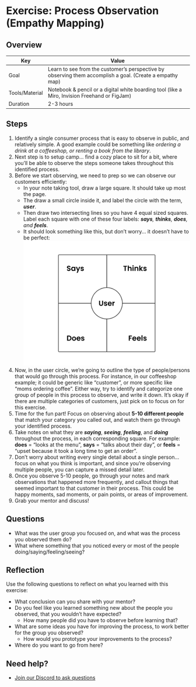 # Exercise: Process Observation (Empathy Mapping)

## Overview

| Key | Value |
| --- | --- |
| Goal | Learn to see from the customer’s perspective by observing them accomplish a goal. (Create a empathy map) |
| Tools/Material | Notebook & pencil or a digital white boarding tool (like a Miro, Invision Freehand or FigJam) |
| Duration | 2-3 hours |


## Steps

1. Identify a single consumer process that is easy to observe in public, and relatively simple. A good example could be something like *ordering a drink at a coffeeshop, or renting a book from the library*.
2. Next step is to setup camp... find a cozy place to sit for a bit, where you’ll be able to observe the steps someone takes throughout this identified process.
3. Before we start observing, we need to prep so we can observe our customers efficiently:
    - In your note taking tool, draw a large square. It should take up most the page.
    - The draw a small circle inside it, and label the circle with the term, ***user***. 
    - Then draw two intersecting lines so you have 4 equal sized squares. Label each square with one of these four labels: ***says**, **thinks**, **does**, and **feels***.  
    - It should look something like this, but don’t worry... it doesn’t have to be perfect: <img width="1440" src="empathy-map.png"> 
4. Now, in the user circle, we’re going to outline the type of people/persons that would go through this process. For instance, in our coffeeshop example; it could be generic like “customer”, or more specific like “moms ordering coffee”. Either way, try to identify and categorize one group of people in this process to observe, and write it down. It’s okay if there are multiple categories of customers, just pick on to focus on for this exercise. 
5. Time for the fun part! Focus on observing about **5-10 different people** that match your category you called out, and watch them go through your identified process. 
6. Take notes on what they are ***saying***, ***seeing***, ***feeling***, and ***doing*** throughout the process, in each corresponding square. For example: **does** = “looks at the menu”, **says** = “talks about their day”, or **feels** = “upset because it took a long time to get an order”. 
7. Don’t worry about writing every single detail about a single person... focus on what you think is important, and since you’re observing multiple people, you can capture a missed detail later.
8. Once you observe 5-10 people, go through your notes and mark observations that happened more frequently, and callout things that seemed important to that customer in their process. This could be happy moments, sad moments, or pain points, or areas of improvement.
9. Grab your mentor and discuss!

## Questions

- What was the user group you focused on, and what was the process you observed them do?
- What where something that you noticed every or most of the people doing/saying/feeling/seeing?

## Reflection

Use the following questions to reflect on what you learned with this exercise:

- What conclusion can you share with your mentor?
- Do you feel like you learned something new about the people you observed, that you wouldn’t have expected?
    - How many people did you have to observe before learning that?
- What are some ideas you have for improving the process, to work better for the group you observed?
    - How would you prototype your improvements to the process?
- Where do you want to go from here?

## Need help?

- [Join our Discord to ask questions](https://discord.gg/bDVYvG3Czd)
